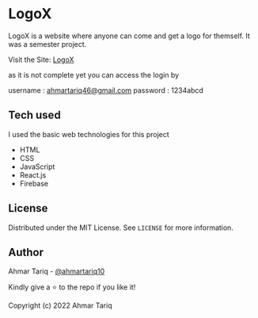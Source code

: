 # 	LogoX

LogoX is a website where anyone can come and get a logo for themself. It was a semester project.

Visit the Site: [LogoX](https://logo-x.vercel.app/)

as it is not complete yet you can access the login by 

username : ahmartariq46@gmail.com 
password : 1234abcd

##	Tech used
I used the basic web technologies for this project

 - HTML
 - CSS
 - JavaScript
 - React.js
 - Firebase

##	License

Distributed under the MIT License. See  `LICENSE`  for more information.

## Author

Ahmar Tariq -  [@ahmartariq10](https://twitter.com/ahmartariq10)

Kindly give a  ⭐  to the repo if you like it!

Copyright (c) 2022 Ahmar Tariq
